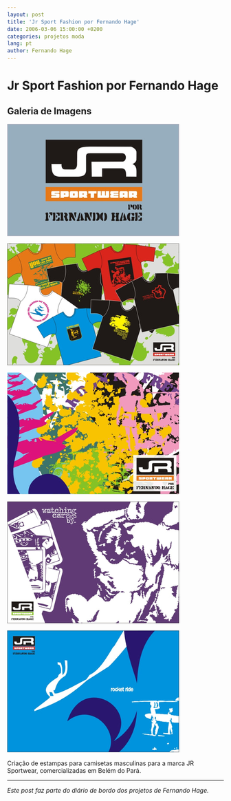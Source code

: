 ```yaml
---
layout: post
title: 'Jr Sport Fashion por Fernando Hage'
date: 2006-03-06 15:00:00 +0200
categories: projetos moda
lang: pt
author: Fernando Hage
---
```


# Jr Sport Fashion por Fernando Hage

## Galeria de Imagens

![Jr Sport Fashion por Fernando Hage](/assets/images/jr-sport-fashion-por-fernando-hage-01.jpg)

![Jr Sport Fashion por Fernando Hage](/assets/images/jr-sport-fashion-por-fernando-hage-02.jpg)

![Jr Sport Fashion por Fernando Hage](/assets/images/jr-sport-fashion-por-fernando-hage-03.jpg)

![Jr Sport Fashion por Fernando Hage](/assets/images/jr-sport-fashion-por-fernando-hage-04.jpg)

![Jr Sport Fashion por Fernando Hage](/assets/images/jr-sport-fashion-por-fernando-hage-05.jpg)

Criação de estampas para camisetas masculinas para a marca JR Sportwear, comercializadas em Belém do Pará.

---

*Este post faz parte do diário de bordo dos projetos de Fernando Hage.*